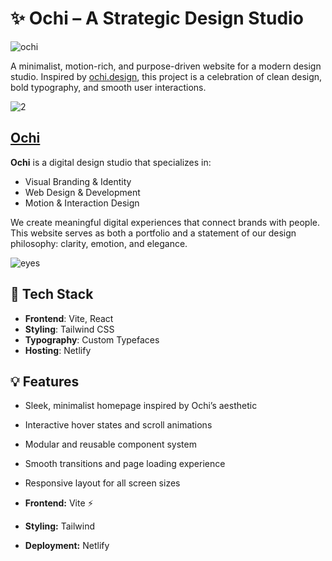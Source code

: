 # ✨ Ochi – A Strategic Design Studio
![ochi](https://github.com/user-attachments/assets/829ead68-0802-4521-8787-c8ddec4a1d76)



A minimalist, motion-rich, and purpose-driven website for a modern design studio. Inspired by [ochi.design](https://ochi.design), this project is a celebration of clean design, bold typography, and smooth user interactions.



![2](https://github.com/user-attachments/assets/fc583e9c-bbf8-4adc-a3a2-36cb0467a164)



## [Ochi](https://ochi-craft.netlify.app/)

**Ochi** is a digital design studio that specializes in:

- Visual Branding & Identity
- Web Design & Development
- Motion & Interaction Design

We create meaningful digital experiences that connect brands with people. This website serves as both a portfolio and a statement of our design philosophy: clarity, emotion, and elegance.

![eyes](https://github.com/user-attachments/assets/e7eb5e08-d40a-4ca9-b044-54228cc0d4e0)


## 🧰 Tech Stack

- **Frontend**: Vite, React  
- **Styling**: Tailwind CSS  
- **Typography**: Custom Typefaces  
- **Hosting**:  Netlify

## 💡 Features

- Sleek, minimalist homepage inspired by Ochi’s aesthetic  
- Interactive hover states and scroll animations  
- Modular and reusable component system  
- Smooth transitions and page loading experience  
- Responsive layout for all screen sizes


- **Frontend:** Vite ⚡
- **Styling:**  Tailwind  
- **Deployment:** Netlify



